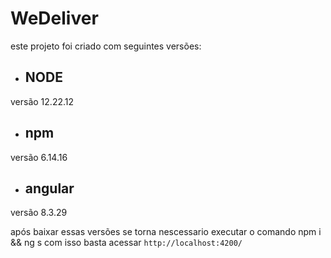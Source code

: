 # WeDeliver
este projeto foi criado com seguintes versões:
- ## NODE
versão 12.22.12
- ## npm
versão 6.14.16
- ## angular
versão 8.3.29

após baixar essas versões se torna nescessario executar o comando npm i && ng s
com isso basta acessar `http://localhost:4200/` 
